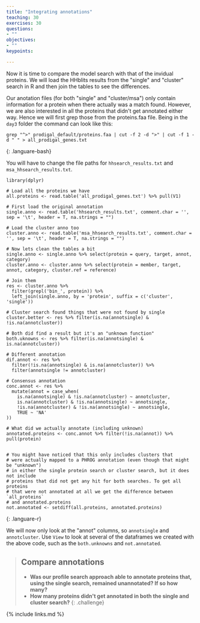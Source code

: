 ```yaml
---
title: "Integrating annotations"
teaching: 30
exercises: 30
questions:
- ""
objectives:
- ""
keypoints:

---
```


Now it is time to compare the model search with that of the invidual proteins. We will load the HHblits results from the "single" and "cluster" search in R and then join the tables to see the differences. 

Our anotation files (for both "single" and "cluster/msa") only contain information for a protein when there actually was a match found. However, we are also interested in all the proteins that didn't get annotated either way. Hence we will first grep those from the proteins.faa file. Being in the `day3` folder the command can look like this:

~~~
grep "^>" prodigal_default/proteins.faa | cut -f 2 -d ">" | cut -f 1 -d " " > all_prodigal_genes.txt
~~~
{: .languare-bash}


You will have to change the file paths for `hhsearch_results.txt` and `msa_hhsearch_results.txt`.

~~~
library(dplyr)

# Load all the proteins we have
all.proteins <- read.table('all_prodigal_genes.txt') %>% pull(V1)

# First load the original annotation
single.anno <- read.table('hhsearch_results.txt', comment.char = '', sep = '\t', header = T, na.strings = "")

# Load the cluster anno too
cluster.anno <- read.table('msa_hhsearch_results.txt', comment.char = '', sep = '\t', header = T, na.strings = "")

# Now lets clean the tables a bit 
single.anno <- single.anno %>% select(protein = query, target, annot, category)
cluster.anno <- cluster.anno %>% select(protein = member, target, annot, category, cluster.ref = reference)

# Join them
res <- cluster.anno %>% 
  filter(grepl('bin_', protein)) %>% 
  left_join(single.anno, by = 'protein', suffix = c('cluster', 'single')) 

# Cluster search found things that were not found by single
cluster.better <- res %>% filter(is.na(annotsingle) & !is.na(annotcluster))

# Both did find a result but it's an "unknown function"
both.uknowns <- res %>% filter(is.na(annotsingle) & is.na(annotcluster))

# Different annotation
dif.annot <- res %>%
  filter(!is.na(annotsingle) & is.na(annotcluster)) %>%
  filter(annotsingle != annotcluster)

# Consensus annotation
conc.annot <- res %>% 
  mutate(annot = case_when(
    is.na(annotsingle) & !is.na(annotcluster) ~ annotcluster,
    is.na(annotcluster) & !is.na(annotsingle) ~ annotsingle,
    !is.na(annotcluster) & !is.na(annotsingle) ~ annotsingle,
    TRUE ~ 'NA'
))

# What did we actually annotate (including unknown)
annotated.proteins <- conc.annot %>% filter(!is.na(annot)) %>% pull(protein)


# You might have noticed that this only includes clusters that
# were actually mapped to a PHROG annotation (even though that might be "unknown")
# in either the single protein search or cluster search, but it does not include
# proteins that did not get any hit for both searches. To get all proteins
# that were not annotated at all we get the difference between `all_proteins`
# and annotated.proteins
not.annotated <- setdiff(all.proteins, annotated.proteins)
~~~
{: .languare-r}

We will now only look at the "annot" columns, so `annotsingle` and `annotcluster`. Use `View` to look at several of the dataframes we created with the above code, such as the `both.unknowns` and `not.annotated`.

> ## Compare annotations
> - __Was our profile search approach able to annotate proteins that, using the single search, remained unannotated? If so how many?__
> - __How many proteins didn't get annotated in both the single and cluster search?__
{: .challenge}


{% include links.md %}
